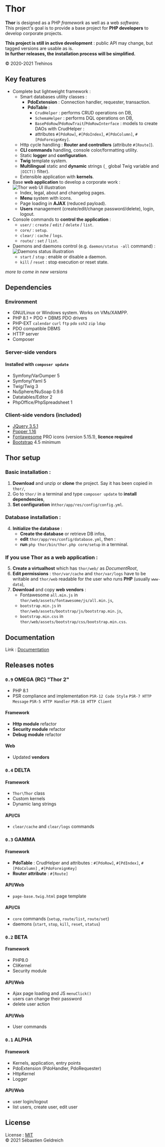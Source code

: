 # Thor

**Thor** is designed as a PHP *framework* as well as a web *software*.  
This project's goal is to provide a base project for **PHP developers** to develop corporate projects.

**This project is still in active development** : public API may change, but tagged versions are usable as is.  
**In further releases, the installation process will be simplified.**

&copy; 2020-2021 Trehinos

## Key features

* Complete but lightweight framework :
    * Smart databases utility classes :
        * **PdoExtension** : Connection handler, requester, transaction.
        * **PdoTable** :
            * ```CrudHelper``` : performs CRUD operations on DB,
            * ```SchemaHelper``` : performs DQL operations on DB,
            * ```BasePdoRow```/```PdoRowTrait```/```PdoRowInterface``` : models to create DAOs with CrudHelper :
            * attributes ```#[PdoRow]```, ```#[PdoIndex]```, ```#[PdoColumn]```, ```#[PdoForeignKey]```.
    * Http cycle handling : **Router and controllers** (attribute ```#[Route]```).
    * **CLI commands** handling, console color/formatting utility.
    * Static **logger** and **configuration**.
    * **Twig** template system.
    * **Multilingual** static and **dynamic** strings (```_``` global Twig variable and ```|DICT()``` filter).
    * Extensible application with **kernels**.
* Base **web application** to develop a corporate work :
  ![Thor web UI illustration](docs/images/ui.png)
    * Index, legal, about and changelog pages.
    * **Menu** system with icons.
    * Page loading in **AJAX** (reduced payload).
    * **Users** management (create/edit/change password/delete), login, logout.
* Console commands to **control the application** :
    * ```user/``` : ```create``` / ```edit``` / ```delete``` / ```list```.
    * ```core/``` : ```setup```.
    * ```clear/``` : ```cache``` / ```logs```.
    * ```route/``` : ```set``` / ```list```.
* Daemons and daemons control (e.g. ```daemon/status -all``` command) :  
  ![Daemons status illustration](docs/images/daemons.png)
    * ```start``` / ```stop``` : enable or disable a daemon.
    * ```kill``` / ```reset``` : stop execution or reset state.

*more to come in new versions*

## Dependencies

### Environment

* GNU/Linux or Windows system. Works on VMs/XAMPP.
* PHP 8.1 + PDO + DBMS PDO drivers
* PHP-EXT ```calendar``` ```curl``` ```ftp``` ```pdo``` ```ssh2``` ```zip``` ```ldap```
* PDO compatible DBMS
* HTTP server
* Composer

### Server-side vendors

#### Installed with ```composer update```

* Symfony/VarDumper 5
* Symfony/Yaml 5
* Twig/Twig 3
* NuSphere/NuSoap 0.9.6
* Datatables/Editor 2
* PhpOffice/PhpSpreadsheet 1

### Client-side vendors (included)

* [JQuery 3.5.1](https://code.jquery.com/jquery-3.5.1.min.js)
* [Popper 1.16](https://cdn.jsdelivr.net/npm/popper.js@1.16.0/dist/umd/popper.min.js)
* [Fontawesome](https://fontawesome.com/) PRO icons (version 5.15.1), **licence required**
* [Bootstrap](https://getbootstrap.com/docs/4.6/getting-started/introduction/) 4.5 minimum

## Thor setup

### Basic installation :

1. **Download** and unzip or **clone** the project. Say it has been copied in ```thor/```,
2. Go to ```thor/``` in a terminal and type ```composer update``` to **install dependencies**,
3. **Set configuration** in```thor/app/res/config/config.yml```.

### Database installation :

4. **Initialize the database** :
   * **Create the database** or retrieve DB infos,
   * **edit** ```thor/app/res/config/database.yml```, then :
   * **run** ```php thor/bin/thor.php core/setup``` in a terminal.

### If you use Thor as a web application :

5. **Create a virtualhost** which has ```thor/web/``` as *DocumentRoot*,
6. **Edit permissions** : ```thor/var/cache``` and ```thor/var/logs``` have to be writable and ```thor/web``` readable
   for the user who runs **PHP** (usually ```www-data```),
7. **Download** and copy **web vendors** :
    * Fontawesome ```all.min.js``` in ```thor/web/assets/fontawesome/js/all.min.js```,
    * ```bootstrap.min.js``` in ```thor/web/assets/bootstrap/js/bootstrap.min.js```,
    * ```bootstrap.min.css``` in ```thor/web/assets/bootstrap/css/bootstrap.min.css```.

## Documentation

Link : [Documentation](docs/SUMMARY.md)

## Releases notes

### ```0.9``` OMEGA (RC) "Thor 2"

* PHP 8.1
* PSR compliance and
  implementation ```PSR-12 Code Style``` ```PSR-7 HTTP Message``` ```PSR-5 HTTP Handler``` ```PSR-18 HTTP Client```

#### Framework

* **Http module** refactor
* **Security module** refactor
* **Debug module** refactor

#### Web

* Updated **vendors**

### ```0.4``` DELTA

#### Framework

* ```Thor\Thor``` class
* Custom kernels
* Dynamic lang strings

#### API/Cli

* ```clear/cache``` and ```clear/logs``` commands

### ```0.3``` GAMMA

#### Framework

* **PdoTable** : CrudHelper and attributes : ```#[PdoRow]```, ```#[PdIndex]```, ```#[PdoColumn]```
  , ```#[PdoForeignKey]```
* **Router attribute** : ```#[Route]```

#### API/Web

* ```page-base.twig.html``` page template

#### API/Cli

* ```core``` commands (```setup```, ```route/list```, ```route/set```)
* daemons (```start```, ```stop```, ```kill```, ```reset```, ```status```)

### ```0.2``` BETA

#### Framework

* PHP8.0
* CliKernel
* Security module

#### API/Web

* Ajax page loading and JS ```menuClick()```
* users can change their password
* delete user action

#### API/Web

* User commands

### ```0.1``` ALPHA

#### Framework

* Kernels, application, entry points
* PdoExtension (PdoHandler, PdoRequester)
* HttpKernel
* Logger

#### API/Web

* user login/logout
* list users, create user, edit user

## License

License : [MIT](LICENSE)  
&copy; 2021 Sébastien Geldreich
